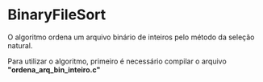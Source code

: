 # BinaryFileSort

  O algoritmo ordena um arquivo binário de inteiros pelo método da seleção natural.
  
  Para utilizar o algoritmo, primeiro é necessário compilar o arquivo **"ordena_arq_bin_inteiro.c"**
